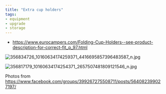 ```yaml
---
title: "Extra cup holders"
tags:
- equipment
- upgrade
- storage
---
```

- https://www.eurocampers.com/Folding-Cup-Holders--see-product-description-for-correct-fit_p_97.html

![356834726_10160634174259371_4416695857396483587_n.jpg](/assets/356834726_10160634174259371_4416695857396483587_n_1688069180080_0.jpg)

![356817179_10160634174254371_2657507481809121546_n.jpg](/assets/356817179_10160634174254371_2657507481809121546_n_1688069191697_0.jpg)

Photos from https://www.facebook.com/groups/399267275508711/posts/564082399027197/
